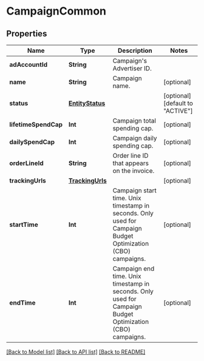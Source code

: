 # CampaignCommon

## Properties
Name | Type | Description | Notes
------------ | ------------- | ------------- | -------------
**adAccountId** | **String** | Campaign&#39;s Advertiser ID. | 
**name** | **String** | Campaign name. | [optional] 
**status** | [**EntityStatus**](EntityStatus.md) |  | [optional] [default to "ACTIVE"]
**lifetimeSpendCap** | **Int** | Campaign total spending cap. | [optional] 
**dailySpendCap** | **Int** | Campaign daily spending cap. | [optional] 
**orderLineId** | **String** | Order line ID that appears on the invoice. | [optional] 
**trackingUrls** | [**TrackingUrls**](TrackingUrls.md) |  | [optional] 
**startTime** | **Int** | Campaign start time. Unix timestamp in seconds. Only used for Campaign Budget Optimization (CBO) campaigns. | [optional] 
**endTime** | **Int** | Campaign end time. Unix timestamp in seconds. Only used for Campaign Budget Optimization (CBO) campaigns. | [optional] 

[[Back to Model list]](../README.md#documentation-for-models) [[Back to API list]](../README.md#documentation-for-api-endpoints) [[Back to README]](../README.md)


